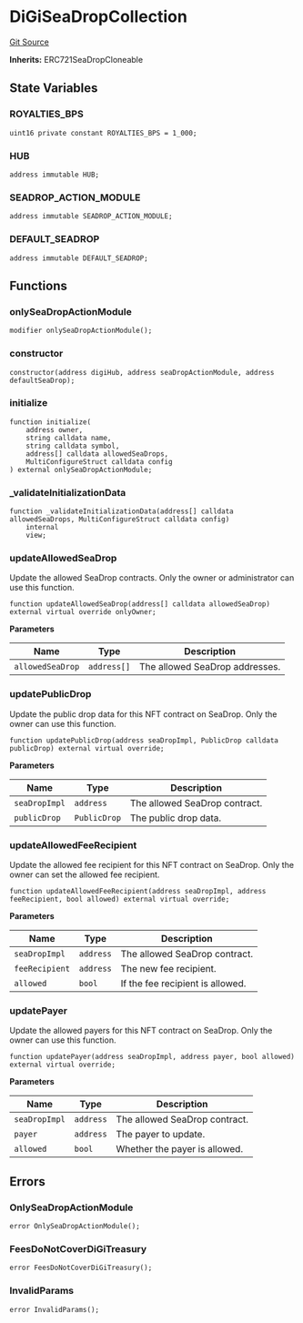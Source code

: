 # DiGiSeaDropCollection
[Git Source](https://github.com/digiv3rse/protocol-contracts/blob/78826068117a4eb9f5d01837d2d88deb72b92ea0/contracts/modules/act/seadrop/DiGiSeaDropCollection.sol)

**Inherits:**
ERC721SeaDropCloneable


## State Variables
### ROYALTIES_BPS

```solidity
uint16 private constant ROYALTIES_BPS = 1_000;
```


### HUB

```solidity
address immutable HUB;
```


### SEADROP_ACTION_MODULE

```solidity
address immutable SEADROP_ACTION_MODULE;
```


### DEFAULT_SEADROP

```solidity
address immutable DEFAULT_SEADROP;
```


## Functions
### onlySeaDropActionModule


```solidity
modifier onlySeaDropActionModule();
```

### constructor


```solidity
constructor(address digiHub, address seaDropActionModule, address defaultSeaDrop);
```

### initialize


```solidity
function initialize(
    address owner,
    string calldata name,
    string calldata symbol,
    address[] calldata allowedSeaDrops,
    MultiConfigureStruct calldata config
) external onlySeaDropActionModule;
```

### _validateInitializationData


```solidity
function _validateInitializationData(address[] calldata allowedSeaDrops, MultiConfigureStruct calldata config)
    internal
    view;
```

### updateAllowedSeaDrop

Update the allowed SeaDrop contracts.
Only the owner or administrator can use this function.


```solidity
function updateAllowedSeaDrop(address[] calldata allowedSeaDrop) external virtual override onlyOwner;
```
**Parameters**

|Name|Type|Description|
|----|----|-----------|
|`allowedSeaDrop`|`address[]`|The allowed SeaDrop addresses.|


### updatePublicDrop

Update the public drop data for this NFT contract on SeaDrop.
Only the owner can use this function.


```solidity
function updatePublicDrop(address seaDropImpl, PublicDrop calldata publicDrop) external virtual override;
```
**Parameters**

|Name|Type|Description|
|----|----|-----------|
|`seaDropImpl`|`address`|The allowed SeaDrop contract.|
|`publicDrop`|`PublicDrop`| The public drop data.|


### updateAllowedFeeRecipient

Update the allowed fee recipient for this NFT contract
on SeaDrop.
Only the owner can set the allowed fee recipient.


```solidity
function updateAllowedFeeRecipient(address seaDropImpl, address feeRecipient, bool allowed) external virtual override;
```
**Parameters**

|Name|Type|Description|
|----|----|-----------|
|`seaDropImpl`|`address`| The allowed SeaDrop contract.|
|`feeRecipient`|`address`|The new fee recipient.|
|`allowed`|`bool`|     If the fee recipient is allowed.|


### updatePayer

Update the allowed payers for this NFT contract on SeaDrop.
Only the owner can use this function.


```solidity
function updatePayer(address seaDropImpl, address payer, bool allowed) external virtual override;
```
**Parameters**

|Name|Type|Description|
|----|----|-----------|
|`seaDropImpl`|`address`|The allowed SeaDrop contract.|
|`payer`|`address`|      The payer to update.|
|`allowed`|`bool`|    Whether the payer is allowed.|


## Errors
### OnlySeaDropActionModule

```solidity
error OnlySeaDropActionModule();
```

### FeesDoNotCoverDiGiTreasury

```solidity
error FeesDoNotCoverDiGiTreasury();
```

### InvalidParams

```solidity
error InvalidParams();
```

